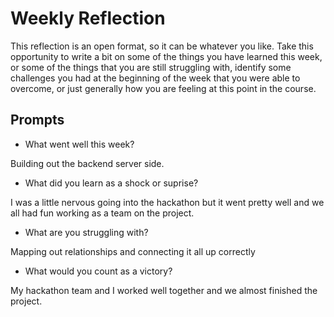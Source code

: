 # Weekly Reflection
This reflection is an open format, so it can be whatever you like. Take this opportunity to write a bit on some of the things you have learned this week, or some of the things that you are still struggling with, identify some challenges you had at the beginning of the week that you were able to overcome, or just generally how you are feeling at this point in the course.

## Prompts
- What went well this week?

Building out the backend server side.

- What did you learn as a shock or suprise?

I was a little nervous going into the hackathon but it went pretty well and we all had fun working as a team on the project.

- What are you struggling with?

Mapping out relationships and connecting it all up correctly

- What would you count as a victory?

My hackathon team and I worked well together and we almost finished the project. 